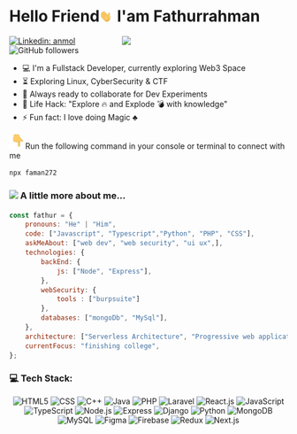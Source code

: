 <h1 align="left">Hello Friend<img src="https://github.com/faman272/faman272/blob/9b699de8796dd8c6fea8a51fb39f203d58ab1e32/wave.gif" width="25" height="25"/>   I'am Fathurrahman</h1>

<img align="right" src="https://github.com/faman272/faman272/blob/9b699de8796dd8c6fea8a51fb39f203d58ab1e32/profil-unscreen.gif" width="300">

[![Linkedin: anmol](https://img.shields.io/badge/-fathur-blue?style=flat-square&logo=Linkedin&logoColor=white&link=https://www.linkedin.com/in/fathur/)](https://www.linkedin.com/in/fathurrahmansmkt/)
![GitHub followers](https://img.shields.io/github/followers/faman272?label=Follow&style=social)



- :computer: I'm a Fullstack Developer, currently exploring Web3 Space
- :hourglass_flowing_sand: Exploring Linux, CyberSecurity & CTF
- :rocket: Always ready to collaborate for Dev Experiments
- :dart: Life Hack: "Explore :fire: and Explode :bomb: with knowledge"
- :zap: Fun fact: I love doing Magic ♣<br>



<p>
   <img src="https://github.com/faman272/faman272/blob/c620617e480591649ce02ea4a0a4c816394a6c3f/down.gif" width="25">   Run the following command in your console or terminal to connect with me
</p>

```bash
npx faman272
```


### <img src="https://user-images.githubusercontent.com/74038190/212284087-bbe7e430-757e-4901-90bf-4cd2ce3e1852.gif" width="30"> A little more about me...  

```javascript
const fathur = {
    pronouns: "He" | "Him",
    code: ["Javascript", "Typescript","Python", "PHP", "CSS"],
    askMeAbout: ["web dev", "web security", "ui ux",],
    technologies: {
        backEnd: {
            js: ["Node", "Express"],
        },
        webSecurity: {
            tools : ["burpsuite"]
        },
        databases: ["mongoDb", "MySql"],
    },
    architecture: ["Serverless Architecture", "Progressive web applications", "Single page applications"],
    currentFocus: "finishing college",
};
```

### 💻 Tech Stack:
<p align="center">
  <img src="https://img.shields.io/badge/-HTML5-E34F26?logo=html5&logoColor=white&style=flat" alt="HTML5">
  <img src="https://img.shields.io/badge/-CSS-1572B6?logo=css3&logoColor=white&style=flat" alt="CSS">
  <img src="https://img.shields.io/badge/-C++-00599C?logo=c%2B%2B&logoColor=white&style=flat" alt="C++">
  <img src="https://img.shields.io/badge/-Java-007396?logo=java&logoColor=white&style=flat" alt="Java">
  <img src="https://img.shields.io/badge/-PHP-777BB4?logo=php&logoColor=white&style=flat" alt="PHP">
  <img src="https://img.shields.io/badge/-Laravel-FF2D20?logo=laravel&logoColor=white&style=flat" alt="Laravel">
  <img src="https://img.shields.io/badge/-React.js-61DAFB?logo=react&logoColor=white&style=flat" alt="React.js">
  <img src="https://img.shields.io/badge/-JavaScript-F7DF1E?logo=javascript&logoColor=black&style=flat" alt="JavaScript">
  <img src="https://img.shields.io/badge/-TypeScript-007ACC?logo=typescript&logoColor=white&style=flat" alt="TypeScript">
  <img src="https://img.shields.io/badge/-Node.js-339933?logo=node.js&logoColor=white&style=flat" alt="Node.js">
  <img src="https://img.shields.io/badge/-Express-000000?logo=express&logoColor=white&style=flat" alt="Express">
  <img src="https://img.shields.io/badge/-Django-092E20?logo=django&logoColor=white&style=flat" alt="Django">
  <img src="https://img.shields.io/badge/-Python-3776AB?logo=python&logoColor=white&style=flat" alt="Python">
  <img src="https://img.shields.io/badge/-MongoDB-47A248?logo=mongodb&logoColor=white&style=flat" alt="MongoDB">
  <img src="https://img.shields.io/badge/-MySQL-4479A1?logo=mysql&logoColor=white&style=flat" alt="MySQL">
  <img src="https://img.shields.io/badge/-Figma-F24E1E?logo=figma&logoColor=white&style=flat" alt="Figma">
  <img src="https://img.shields.io/badge/-Firebase-FFCA28?logo=firebase&logoColor=black&style=flat" alt="Firebase">
  <img src="https://img.shields.io/badge/-Redux-764ABC?logo=redux&logoColor=white&style=flat" alt="Redux">
  <img src="https://img.shields.io/badge/-Next.js-000000?logo=next.js&logoColor=white&style=flat" alt="Next.js">
</p>

